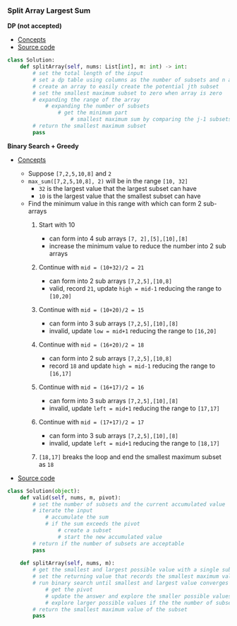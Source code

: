 ### Split Array Largest Sum
**DP (not accepted)**
- [Concepts](images/dp.png)
- [Source code](source/dp.py)
```python
class Solution:
    def splitArray(self, nums: List[int], m: int) -> int:
        # set the total length of the input
        # set a dp table using columns as the number of subsets and n as the inputs in the array
        # create an array to easily create the potential jth subset
        # set the smallest maximum subset to zero when array is zero
        # expanding the range of the array
            # expanding the number of subsets
                # get the minimum part
                    # smallest maximum sum by comparing the j-1 subsets with potential jth subsets
        # return the smallest maximum subset
        pass
```

**Binary Search + Greedy**
- [Concepts](images/)
    - Suppose `[7,2,5,10,8]` and `2`
    - `max_sum([7,2,5,10,8], 2)` will be in the range `[10, 32]` 
        - `32` is the largest value that the largest subset can have
        - `10` is the largest value that the smallest subset can have  
    - Find the minimum value in this range with which can form 2 sub-arrays
        1. Start with 10
            - can form into 4 sub arrays `[7, 2],[5],[10],[8]`
            - increase the minimum value to reduce the number into 2 sub arrays
        1. Continue with `mid = (10+32)/2 = 21`
            - can form into 2 sub arrays `[7,2,5],[10,8]` 
            - valid, record `21`, update `high = mid-1` reducing the range to `[10,20]`
            
        1. Continue with `mid = (10+20)/2 = 15`
            - can form into 3 sub arrays `[7,2,5],[10],[8]` 
            - invalid, update `low = mid+1` reducing the range to `[16,20]`            
            
        1. Continue with `mid = (16+20)/2 = 18` 
            - can form into 2 sub arrays `[7,2,5],[10,8]`  
            - record `18` and update `high = mid-1` reducing the range to `[16,17]`
          
        1. Continue with `mid = (16+17)/2 = 16` 
            - can form into 3 sub arrays `[7,2,5],[10],[8]`  
            - invalid, update `left = mid+1` reducing the range to `[17,17]`          
          
        1. Continue with `mid = (17+17)/2 = 17` 
            - can form into 3 sub arrays `[7,2,5],[10],[8]`  
            - invalid, update `left = mid+1` reducing the range to `[18,17]`
         
        1. `[18,17]` breaks the loop and end the smallest maximum subset as `18` 
         
- [Source code](source/binary.py)
```python
class Solution(object):
    def valid(self, nums, m, pivot):
        # set the number of subsets and the current accumulated value
        # iterate the input
            # accumulate the sum
            # if the sum exceeds the pivot 
                # create a subset 
                # start the new accumulated value 
        # return if the number of subsets are acceptable
        pass
    
    def splitArray(self, nums, m):
        # get the smallest and largest possible value with a single subset
        # set the returning value that records the smallest maximum value of the subset        
        # run binary search until smallest and largest value converges
            # get the pivot
            # update the answer and explore the smaller possible values if the number of subsets are valid     
            # explore larger possible values if the the number of subsets are invalid      
        # return the smallest maximum value of the subset 
        pass
```